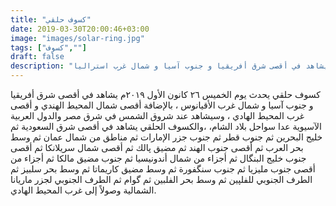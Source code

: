 ```yaml
---
title: "كسوف حلقي"
date: 2019-03-30T20:00:46+03:00
image: "images/solar-ring.jpg"
tags: ["كسوف",""]
draft: false
description: "كسوف حلقي يحدث يوم الخميس ٢٦ كانون الأول / ديسمبر ٢٠١٩م يشاهد في أقصى شرق أفريقيا و جنوب آسيا و شمال غرب استراليا"
---
```


كسوف حلقي يحدث يوم الخميس ٢٦ كانون الأول ٢٠١٩م يشاهد في أقصى شرق أفريقيا و جنوب آسيا و شمال غرب الأقيانوس ، بالإضافة أقصى شمال المحيط الهندي و أقصى غرب المحيط الهادي ، وسيشاهد عند شروق الشمس في شرق مصر والدول العربية الآسيوية عدا سواحل بلاد الشام، ،والكسوف الحلقي يشاهد في أقصى شرق السعودية ثم خليج البحرين ثم جنوب قطر ثم جنوب جزر الإمارات ثم مناطق من شمال عمان ثم وسط بحر العرب ثم أقصى جنوب الهند ثم مضيق پالك ثم أقصى شمال سريلانكا ثم أقصى جنوب خليج البنگال ثم أجزاء من شمال أندونيسيا ثم جنوب مضيق مالكا ثم أجزاء من أقصى جنوب مليزيا ثم جنوب سنگفورة ثم وسط مضيق كاريماتا ثم وسط بحر سلبيز ثم الطرف الجنوبي للفلپين ثم وسط بحر الفلبين ثم گوام ثم الطرف الجنوبي لجزر ماريانا الشمالية وصولاً إلى غرب المحيط الهادي.